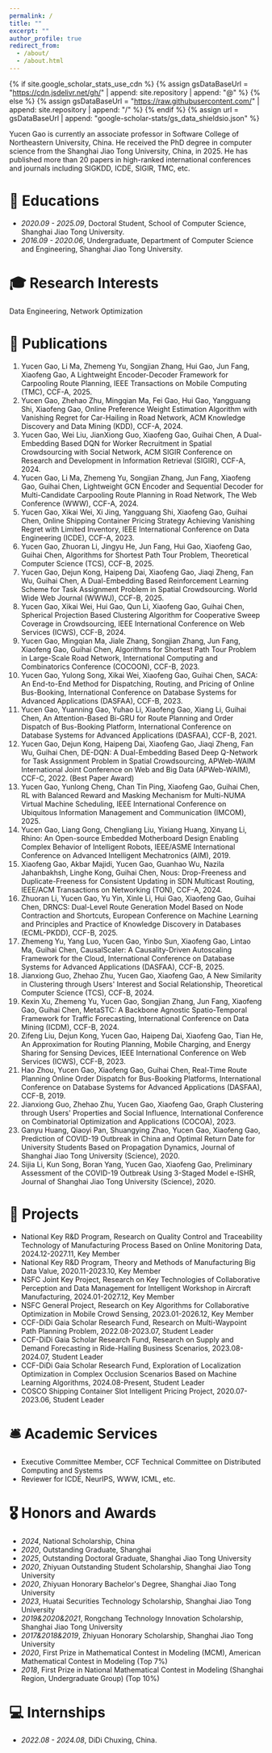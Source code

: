 ```yaml
---
permalink: /
title: ""
excerpt: ""
author_profile: true
redirect_from: 
  - /about/
  - /about.html
---
```


{% if site.google_scholar_stats_use_cdn %}
{% assign gsDataBaseUrl = "https://cdn.jsdelivr.net/gh/" | append: site.repository | append: "@" %}
{% else %}
{% assign gsDataBaseUrl = "https://raw.githubusercontent.com/" | append: site.repository | append: "/" %}
{% endif %}
{% assign url = gsDataBaseUrl | append: "google-scholar-stats/gs_data_shieldsio.json" %}

<span class='anchor' id='about-me'></span>

Yucen Gao is currently an associate professor in Software College of Northeastern University, China. He received the PhD degree in computer science from the Shanghai Jiao Tong University, China, in 2025. He has published more than 20 papers in high-ranked international conferences and journals including SIGKDD, ICDE, SIGIR, TMC, etc.

# 📖 Educations
- *2020.09 - 2025.09*, Doctoral Student, School of Computer Science, Shanghai Jiao Tong University.
- *2016.09 - 2020.06*, Undergraduate, Department of Computer Science and Engineering, Shanghai Jiao Tong University. 


# 🎓︎ Research Interests
Data Engineering, Network Optimization


<!-- # 🔥 News
- *2022.02*: &nbsp;🎉🎉 Lorem ipsum dolor sit amet, consectetur adipiscing elit. Vivamus ornare aliquet ipsum, ac tempus justo dapibus sit amet. 
- *2022.02*: &nbsp;🎉🎉 Lorem ipsum dolor sit amet, consectetur adipiscing elit. Vivamus ornare aliquet ipsum, ac tempus justo dapibus sit amet.  -->

# 📝 Publications 

<!-- <div class='paper-box'><div class='paper-box-image'><div><div class="badge">CVPR 2016</div><img src='images/500x300.png' alt="sym" width="100%"></div></div>
<div class='paper-box-text' markdown="1">

[Deep Residual Learning for Image Recognition](https://openaccess.thecvf.com/content_cvpr_2016/papers/He_Deep_Residual_Learning_CVPR_2016_paper.pdf)

**Kaiming He**, Xiangyu Zhang, Shaoqing Ren, Jian Sun

[**Project**](https://scholar.google.com/citations?view_op=view_citation&hl=zh-CN&user=DhtAFkwAAAAJ&citation_for_view=DhtAFkwAAAAJ:ALROH1vI_8AC) <strong><span class='show_paper_citations' data='DhtAFkwAAAAJ:ALROH1vI_8AC'></span></strong>
- Lorem ipsum dolor sit amet, consectetur adipiscing elit. Vivamus ornare aliquet ipsum, ac tempus justo dapibus sit amet. 
</div>
</div> -->

<!-- - [Lorem ipsum dolor sit amet, consectetur adipiscing elit. Vivamus ornare aliquet ipsum, ac tempus justo dapibus sit amet](https://github.com), A, B, C, **CVPR 2020** -->

1. Yucen Gao, Li Ma, Zhemeng Yu, Songjian Zhang, Hui Gao, Jun Fang, Xiaofeng Gao, A Lightweight Encoder-Decoder Framework for Carpooling Route Planning, IEEE Transactions on Mobile Computing (TMC), CCF-A, 2025.
2. Yucen Gao, Zhehao Zhu, Mingqian Ma, Fei Gao, Hui Gao, Yangguang Shi, Xiaofeng Gao, Online Preference Weight Estimation Algorithm with Vanishing Regret for Car-Hailing in Road Network, ACM Knowledge Discovery and Data Mining (KDD), CCF-A, 2024.
3. Yucen Gao, Wei Liu, JianXiong Guo, Xiaofeng Gao, Guihai Chen, A Dual-Embedding Based DQN for Worker Recruitment in Spatial Crowdsourcing with Social Network, ACM SIGIR Conference on Research and Development in Information Retrieval (SIGIR), CCF-A, 2024.
4. Yucen Gao, Li Ma, Zhemeng Yu, Songjian Zhang, Jun Fang, Xiaofeng Gao, Guihai Chen, Lightweight GCN Encoder and Sequential Decoder for Multi-Candidate Carpooling Route Planning in Road Network, The Web Conference (WWW), CCF-A, 2024.
5. Yucen Gao, Xikai Wei, Xi Jing, Yangguang Shi, Xiaofeng Gao, Guihai Chen, Online Shipping Container Pricing Strategy Achieving Vanishing Regret with Limited Inventory, IEEE International Conference on Data Engineering (ICDE), CCF-A, 2023.
6. Yucen Gao, Zhuoran Li, Jingyu He, Jun Fang, Hui Gao, Xiaofeng Gao, Guihai Chen, Algorithms for Shortest Path Tour Problem, Theoretical Computer Science (TCS), CCF-B, 2025.
7. Yucen Gao, Dejun Kong, Haipeng Dai, Xiaofeng Gao, Jiaqi Zheng, Fan Wu, Guihai Chen, A Dual-Embedding Based Reinforcement Learning Scheme for Task Assignment Problem in Spatial Crowdsourcing. World Wide Web Journal (WWWJ), CCF-B, 2025.
8. Yucen Gao, Xikai Wei, Hui Gao, Qun Li, Xiaofeng Gao, Guihai Chen, Spherical Projection Based Clustering Algorithm for Cooperative Sweep Coverage in Crowdsourcing, IEEE International Conference on Web Services (ICWS), CCF-B, 2024.
9. Yucen Gao, Mingqian Ma, Jiale Zhang, Songjian Zhang, Jun Fang, Xiaofeng Gao, Guihai Chen, Algorithms for Shortest Path Tour Problem in Large-Scale Road Network, International Computing and Combinatorics Conference (COCOON), CCF-B, 2023.
10. Yucen Gao, Yulong Song, Xikai Wei, Xiaofeng Gao, Guihai Chen, SACA: An End-to-End Method for Dispatching, Routing, and Pricing of Online Bus-Booking, International Conference on Database Systems for Advanced Applications (DASFAA), CCF-B, 2023.
11. Yucen Gao, Yuanning Gao, Yuhao Li, Xiaofeng Gao, Xiang Li, Guihai Chen, An Attention-Based Bi-GRU for Route Planning and Order Dispatch of Bus-Booking Platform, International Conference on Database Systems for Advanced Applications (DASFAA), CCF-B, 2021.
12. Yucen Gao, Dejun Kong, Haipeng Dai, Xiaofeng Gao, Jiaqi Zheng, Fan Wu, Guihai Chen, DE-DQN: A Dual-Embedding Based Deep Q-Network for Task Assignment Problem in Spatial Crowdsourcing, APWeb-WAIM International Joint Conference on Web and Big Data (APWeb-WAIM), CCF-C, 2022. (Best Paper Award)
13. Yucen Gao, Yunlong Cheng, Chan Tin Ping, Xiaofeng Gao, Guihai Chen, RL with Balanced Reward and Masking Mechanism for Multi-NUMA Virtual Machine Scheduling, IEEE International Conference on Ubiquitous Information Management and Communication (IMCOM), 2025.
14. Yucen Gao, Liang Gong, Chengliang Liu, Yixiang Huang, Xinyang Li, Rhino: An Open-source Embedded Motherboard Design Enabling Complex Behavior of Intelligent Robots, IEEE/ASME International Conference on Advanced Intelligent Mechatronics (AIM), 2019.
15. Xiaofeng Gao, Akbar Majidi, Yucen Gao, Guanhao Wu, Nazila Jahanbakhsh, Linghe Kong, Guihai Chen, Nous: Drop-Freeness and Duplicate-Freeness for Consistent Updating in SDN Multicast Routing, IEEE/ACM Transactions on Networking (TON), CCF-A, 2024.
16. Zhuoran Li, Yucen Gao, Yu Yin, Xinle Li, Hui Gao, Xiaofeng Gao, Guihai Chen, DRNCS: Dual-Level Route Generation Model Based on Node Contraction and Shortcuts, European Conference on Machine Learning and Principles and Practice of Knowledge Discovery in Databases (ECML-PKDD), CCF-B, 2025.
17. Zhemeng Yu, Yang Luo, Yucen Gao, Yinbo Sun, Xiaofeng Gao, Lintao Ma, Guihai Chen, CausalScaler: A Causality-Driven Autoscaling Framework for the Cloud, International Conference on Database Systems for Advanced Applications (DASFAA), CCF-B, 2025.
18. Jianxiong Guo, Zhehao Zhu, Yucen Gao, Xiaofeng Gao, A New Similarity in Clustering through Users' Interest and Social Relationship, Theoretical Computer Science (TCS), CCF-B, 2024.
19. Kexin Xu, Zhemeng Yu, Yucen Gao, Songjian Zhang, Jun Fang, Xiaofeng Gao, Guihai Chen, MetaSTC: A Backbone Agnostic Spatio-Temporal Framework for Traffic Forecasting, International Conference on Data Mining (ICDM), CCF-B, 2024.
20. Zifeng Liu, Dejun Kong, Yucen Gao, Haipeng Dai, Xiaofeng Gao, Tian He, An Approximation for Routing Planning, Mobile Charging, and Energy Sharing for Sensing Devices, IEEE International Conference on Web Services (ICWS), CCF-B, 2023.
21. Hao Zhou, Yucen Gao, Xiaofeng Gao, Guihai Chen, Real-Time Route Planning Online Order Dispatch for Bus-Booking Platforms, International Conference on Database Systems for Advanced Applications (DASFAA), CCF-B, 2019.
22. Jianxiong Guo, Zhehao Zhu, Yucen Gao, Xiaofeng Gao, Graph Clustering through Users' Properties and Social Influence, International Conference on Combinatorial Optimization and Applications (COCOA), 2023.
23. Ganyu Huang, Qiaoyi Pan, Shuangying Zhao, Yucen Gao, Xiaofeng Gao, Prediction of COVID-19 Outbreak in China and Optimal Return Date for University Students Based on Propagation Dynamics, Journal of Shanghai Jiao Tong University (Science), 2020.
24. Sijia Li, Kun Song, Boran Yang, Yucen Gao, Xiaofeng Gao, Preliminary Assessment of the COVID-19 Outbreak Using 3-Staged Model e-ISHR, Journal of Shanghai Jiao Tong University (Science), 2020.

# 🧰 Projects
- National Key R&D Program, Research on Quality Control and Traceability Technology of Manufacturing Process Based on Online Monitoring Data, 2024.12-2027.11, Key Member
- National Key R&D Program, Theory and Methods of Manufacturing Big Data Value, 2020.11-2023.10, Key Member
- NSFC Joint Key Project, Research on Key Technologies of Collaborative Perception and Data Management for Intelligent Workshop in Aircraft Manufacturing, 2024.01-2027.12, Key Member
- NSFC General Project, Research on Key Algorithms for Collaborative Optimization in Mobile Crowd Sensing, 2023.01-2026.12, Key Member
- CCF-DiDi Gaia Scholar Research Fund, Research on Multi-Waypoint Path Planning Problem, 2022.08-2023.07, Student Leader
- CCF-DiDi Gaia Scholar Research Fund, Research on Supply and Demand Forecasting in Ride-Hailing Business Scenarios, 2023.08-2024.07, Student Leader
- CCF-DiDi Gaia Scholar Research Fund, Exploration of Localization Optimization in Complex Occlusion Scenarios Based on Machine Learning Algorithms, 2024.08-Present, Student Leader
- COSCO Shipping Container Slot Intelligent Pricing Project, 2020.07-2023.06, Student Leader

# 🛎 Academic Services
- Executive Committee Member, CCF Technical Committee on Distributed Computing and Systems
- Reviewer for ICDE, NeurIPS, WWW, ICML, etc.

# 🎖 Honors and Awards
- *2024*, National Scholarship, China
- *2020*, Outstanding Graduate, Shanghai
- *2025*, Outstanding Doctoral Graduate, Shanghai Jiao Tong University
- *2020*, Zhiyuan Outstanding Student Scholarship, Shanghai Jiao Tong University
- *2020*, Zhiyuan Honorary Bachelor's Degree, Shanghai Jiao Tong University
- *2023*, Huatai Securities Technology Scholarship, Shanghai Jiao Tong University
- *2019&amp;2020&amp;2021*, Rongchang Technology Innovation Scholarship, Shanghai Jiao Tong University
- *2017&amp;2018&amp;2019*, Zhiyuan Honorary Scholarship, Shanghai Jiao Tong University
- *2020*, First Prize in Mathematical Contest in Modeling (MCM), American Mathematical Contest in Modeling (Top 7%)
- *2018*, First Prize in National Mathematical Contest in Modeling (Shanghai Region, Undergraduate Group) (Top 10%)

<!-- # 💬 Invited Talks
- *2021.06*, Lorem ipsum dolor sit amet, consectetur adipiscing elit. Vivamus ornare aliquet ipsum, ac tempus justo dapibus sit amet. 
- *2021.03*, Lorem ipsum dolor sit amet, consectetur adipiscing elit. Vivamus ornare aliquet ipsum, ac tempus justo dapibus sit amet.  \| [\[video\]](https://github.com/) -->

# 💻 Internships
- *2022.08 - 2024.08*, DiDi Chuxing, China.
